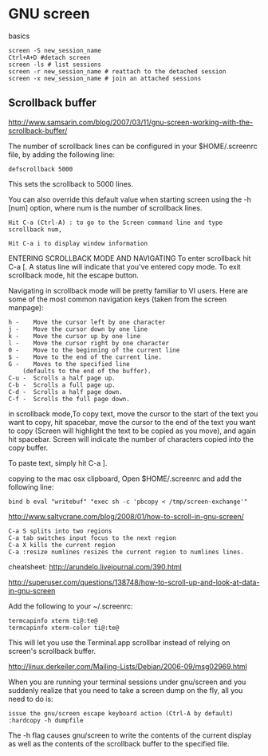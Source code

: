 # GNU screen

basics

    screen -S new_session_name
    Ctrl+A+D #detach screen
    screen -ls # list sessions
    screen -r new_session_name # reattach to the detached session
    screen -x new_session_name # join an attached sessions
   
## Scrollback buffer

http://www.samsarin.com/blog/2007/03/11/gnu-screen-working-with-the-scrollback-buffer/

The number of scrollback lines can be configured in your $HOME/.screenrc file, by adding the following line:

    defscrollback 5000

This sets the scrollback to 5000 lines.

You can also override this default value when starting screen using the -h [num] option, where num is the number of scrollback lines.

    Hit C-a (Ctrl-A) : to go to the Screen command line and type scrollback num,

    Hit C-a i to display window information

ENTERING SCROLLBACK MODE AND NAVIGATING
To enter scrollback hit C-a [. A status line will indicate that you've entered copy mode. To exit scrollback mode, hit the escape button.

Navigating in scrollback mode will be pretty familiar to VI users. Here are some of the most common navigation keys (taken from the screen manpage):

    h -    Move the cursor left by one character
    j -    Move the cursor down by one line
    k -    Move the cursor up by one line
    l -    Move the cursor right by one character
    0 -    Move to the beginning of the current line
    $ -    Move to the end of the current line.
    G -    Moves to the specified line
        (defaults to the end of the buffer).
    C-u -  Scrolls a half page up.
    C-b -  Scrolls a full page up.
    C-d -  Scrolls a half page down.
    C-f -  Scrolls the full page down.

in scrollback mode,To copy text, move the cursor to the start of the text you want to copy, hit spacebar, move the cursor to the end of the text you want to copy (Screen will highlight the text to be copied as you move), and again hit spacebar. Screen will indicate the number of characters copied into the copy buffer.

To paste text, simply hit C-a ].

copying to the mac osx clipboard, Open $HOME/.screenrc and add the following line:

    bind b eval "writebuf" "exec sh -c 'pbcopy < /tmp/screen-exchange'"

http://www.saltycrane.com/blog/2008/01/how-to-scroll-in-gnu-screen/

    C-a S splits into two regions
    C-a tab switches input focus to the next region
    C-a X kills the current region
    C-a :resize numlines resizes the current region to numlines lines.

cheatsheet: http://arundelo.livejournal.com/390.html

http://superuser.com/questions/138748/how-to-scroll-up-and-look-at-data-in-gnu-screen

Add the following to your ~/.screenrc:

    termcapinfo xterm ti@:te@
    termcapinfo xterm-color ti@:te@
    
This will let you use the Terminal.app scrollbar instead of relying on screen's scrollback buffer.

http://linux.derkeiler.com/Mailing-Lists/Debian/2006-09/msg02969.html

When you are running your terminal sessions under gnu/screen and you
suddenly realize that you need to take a screen dump on the fly, all you
need to do is:

    issue the gnu/screen escape keyboard action (Ctrl-A by default) 
    :hardcopy -h dumpfile

The -h flag causes gnu/screen to write the contents of the current
display as well as the contents of the scrollback buffer to the
specified file.